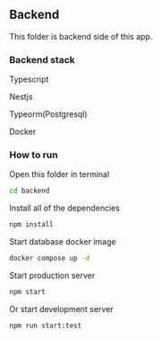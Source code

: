 ## Backend

This folder is backend side of this app.

### Backend stack

Typescript

Nestjs

Typeorm(Postgresql)

Docker

### How to run

Open this folder in terminal

```bash
cd backend
```

Install all of the dependencies

```bash
npm install
```

Start database docker image

```bash
docker compose up -d
```

Start production server

```bash
npm start
```

Or start development server

```bash
npm run start:test